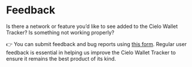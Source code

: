 # Feedback

Is there a network or feature you’d like to see added to the Cielo Wallet Tracker? Is something not working properly?

👉 You can submit feedback and bug reports using [this form](https://docs.google.com/forms/d/1nuUJCjAphsepQoRXClakNIDqcPgrtymAyCma4uJMa8s/). Regular user feedback is essential in helping us improve the Cielo Wallet Tracker to ensure it remains the best product of its kind.
